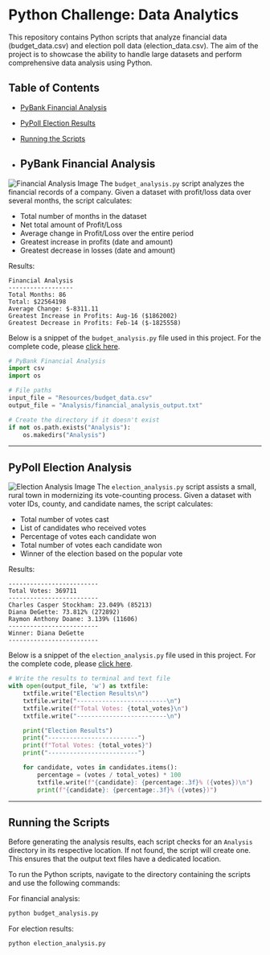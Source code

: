 # Python Challenge: Data Analytics
This repository contains Python scripts that analyze financial data (budget_data.csv) and election poll data (election_data.csv). The aim of the project is to showcase the ability to handle large datasets and perform comprehensive data analysis using Python.

## Table of Contents

- [PyBank Financial Analysis](#pybank-financial-analysis)
- [PyPoll Election Results](#pypoll-election-analysis)
- [Running the Scripts](#running-the-scripts)

- ## PyBank Financial Analysis
![Financial Analysis Image](https://github.com/Xthe23/python-challenge/blob/main/Images/revenue-per-lead.png)
The `budget_analysis.py` script analyzes the financial records of a company. Given a dataset with profit/loss data over several months, the script calculates:

- Total number of months in the dataset
- Net total amount of Profit/Loss
- Average change in Profit/Loss over the entire period
- Greatest increase in profits (date and amount)
- Greatest decrease in losses (date and amount)

Results:

```
Financial Analysis
------------------
Total Months: 86
Total: $22564198
Average Change: $-8311.11
Greatest Increase in Profits: Aug-16 ($1862002)
Greatest Decrease in Profits: Feb-14 ($-1825558)
```

Below is a snippet of the `budget_analysis.py` file used in this project. For the complete code, please [click here](https://github.com/Xthe23/python-challenge/blob/main/PyBank/budget_analysis.py).

```python
# PyBank Financial Analysis
import csv
import os

# File paths
input_file = "Resources/budget_data.csv"
output_file = "Analysis/financial_analysis_output.txt"

# Create the directory if it doesn't exist
if not os.path.exists("Analysis"):
    os.makedirs("Analysis")
```

---

## PyPoll Election Analysis
![Election Analysis Image](https://github.com/Xthe23/python-challenge/blob/main/Images/Vote_counting.png)
The `election_analysis.py` script assists a small, rural town in modernizing its vote-counting process. Given a dataset with voter IDs, county, and candidate names, the script calculates:

- Total number of votes cast
- List of candidates who received votes
- Percentage of votes each candidate won
- Total number of votes each candidate won
- Winner of the election based on the popular vote

Results:

```
-------------------------
Total Votes: 369711
-------------------------
Charles Casper Stockham: 23.049% (85213)
Diana DeGette: 73.812% (272892)
Raymon Anthony Doane: 3.139% (11606)
-------------------------
Winner: Diana DeGette
-------------------------
```



Below is a snippet of the `election_analysis.py` file used in this project. For the complete code, please [click here](https://github.com/Xthe23/python-challenge/blob/main/PyPoll/election_analysis.py).

```python
# Write the results to terminal and text file
with open(output_file, 'w') as txtfile:
    txtfile.write("Election Results\n")
    txtfile.write("-------------------------\n")
    txtfile.write(f"Total Votes: {total_votes}\n")
    txtfile.write("-------------------------\n")

    print("Election Results")
    print("-------------------------")
    print(f"Total Votes: {total_votes}")
    print("-------------------------")

    for candidate, votes in candidates.items():
        percentage = (votes / total_votes) * 100
        txtfile.write(f"{candidate}: {percentage:.3f}% ({votes})\n")
        print(f"{candidate}: {percentage:.3f}% ({votes})")
```
---

## Running the Scripts

Before generating the analysis results, each script checks for an `Analysis` directory in its respective location. If not found, the script will create one. This ensures that the output text files have a dedicated location.

To run the Python scripts, navigate to the directory containing the scripts and use the following commands:

For financial analysis:

```bash
python budget_analysis.py
```

For election results:

```bash
python election_analysis.py
```
